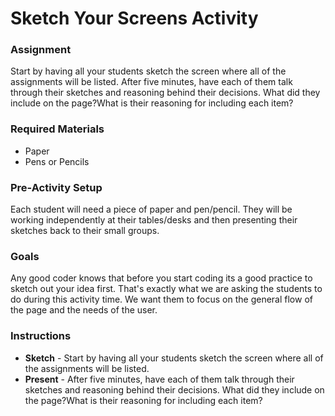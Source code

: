 # Sketch Your Screens Activity

### Assignment
  Start by having all your students sketch the screen where all of the assignments will be listed. After five minutes, have each of them talk through their sketches and reasoning behind their decisions. What did they include on the page?What is their reasoning for including each item?

### Required Materials
  * Paper
  * Pens or Pencils

### Pre-Activity Setup
  Each student will need a piece of paper and pen/pencil.  They will be working independently at their tables/desks and then presenting their sketches back to their small groups.

### Goals
  Any good coder knows that before you start coding its a good practice to sketch out your idea first.  That's exactly what we are asking the students to do during this activity time.  We want them to focus on the general flow of the page and the needs of the user.

### Instructions
  * **Sketch** - Start by having all your students sketch the screen where all of the assignments will be listed.
  * **Present** - After five minutes, have each of them talk through their sketches and reasoning behind their decisions. What did they include on the page?What is their reasoning for including each item?
